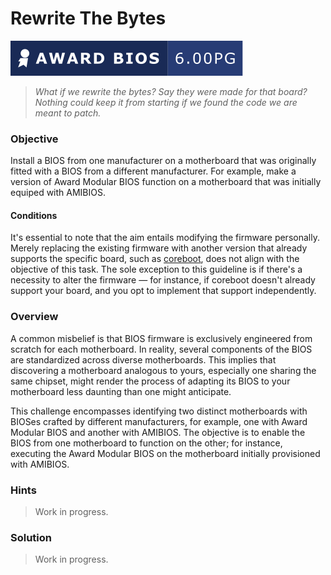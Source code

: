 # Rewrite The Bytes

![Award Modular BIOS v6.00PG]

> _What if we rewrite the bytes? Say they were made for that board? Nothing_
> _could keep it from starting if we found the code we are meant to patch._

### Objective

Install a BIOS from one manufacturer on a motherboard that was originally
fitted with a BIOS from a different manufacturer. For example, make a version
of Award Modular BIOS function on a motherboard that was initially equiped with
AMIBIOS.

#### Conditions

It's essential to note that the aim entails modifying the firmware personally.
Merely replacing the existing firmware with another version that already
supports the specific board, such as [coreboot], does not align with the
objective of this task. The sole exception to this guideline is if there's a
necessity to alter the firmware — for instance, if coreboot doesn't already
support your board, and you opt to implement that support independently.

### Overview

A common misbelief is that BIOS firmware is exclusively engineered from scratch
for each motherboard. In reality, several components of the BIOS are
standardized across diverse motherboards. This implies that discovering a
motherboard analogous to yours, especially one sharing the same chipset, might
render the process of adapting its BIOS to your motherboard less daunting than
one might anticipate.

This challenge encompasses identifying two distinct motherboards with BIOSes
crafted by different manufacturers, for example, one with Award Modular BIOS
and another with AMIBIOS. The objective is to enable the BIOS from one
motherboard to function on the other; for instance, executing the Award Modular
BIOS on the motherboard initially provisioned with AMIBIOS.

### Hints

> Work in progress.

### Solution

> Work in progress.

<!-- External links -->
[coreboot]: https://www.coreboot.org/

<!-- Included assets -->
[Award Modular BIOS v6.00PG]: ../../../assets/badges/award_6-00PG.svg